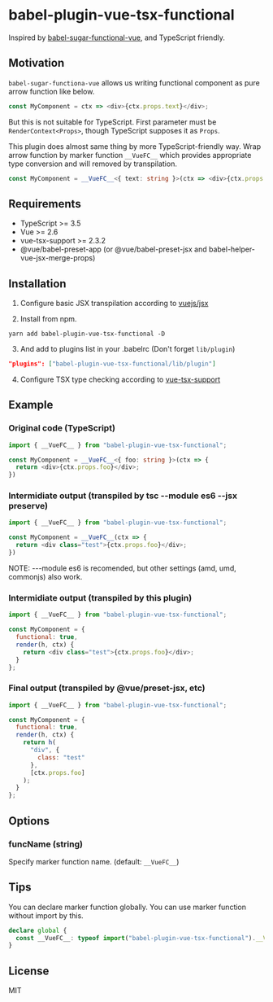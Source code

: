 # babel-plugin-vue-tsx-functional

Inspired by [babel-sugar-functional-vue](https://github.com/vuejs/jsx/tree/dev/packages/babel-sugar-functional-vue), and TypeScript friendly.

## Motivation

`babel-sugar-functiona-vue` allows us writing functional component as pure arrow function like below.

```javascript
const MyComponent = ctx => <div>{ctx.props.text}</div>;
```

But this is not suitable for TypeScript. First parameter must be `RenderContext<Props>`, though TypeScript supposes it as `Props`.

This plugin does almost same thing by more TypeScript-friendly way.
Wrap arrow function by marker function `__VueFC__` which provides appropriate type conversion and will removed by transpilation.

```typescript
const MyComponent = __VueFC__<{ text: string }>(ctx => <div>{ctx.props.text}</div>);
```

## Requirements

- TypeScript >= 3.5
- Vue >= 2.6
- vue-tsx-support >= 2.3.2
- @vue/babel-preset-app (or @vue/babel-preset-jsx and babel-helper-vue-jsx-merge-props)

## Installation

1. Configure basic JSX transpilation according to [vuejs/jsx](https://github.com/vuejs/jsx)

2. Install from npm.

  ```
  yarn add babel-plugin-vue-tsx-functional -D
  ```

3. And add to plugins list in your .babelrc (Don't forget `lib/plugin`)

```json
"plugins": ["babel-plugin-vue-tsx-functional/lib/plugin"]
```

4. Configure TSX type checking according to [vue-tsx-support](https://github.com/wonderful-panda/vue-tsx-support)

## Example

### Original code (TypeScript)

```typescript
import { __VueFC__ } from "babel-plugin-vue-tsx-functional";

const MyComponent = __VueFC__<{ foo: string }>(ctx => {
  return <div>{ctx.props.foo}</div>;
})
```

### Intermidiate output (transpiled by tsc --module es6 --jsx preserve)

```javascript
import { __VueFC__ } from "babel-plugin-vue-tsx-functional";

const MyComponent = __VueFC__(ctx => {
  return <div class="test">{ctx.props.foo}</div>;
})
```

NOTE: ---module es6 is recomended, but other settings (amd, umd, commonjs) also work.

### Intermidiate output (transpiled by this plugin)

```javascript
import { __VueFC__ } from "babel-plugin-vue-tsx-functional";

const MyComponent = {
  functional: true,
  render(h, ctx) {
    return <div class="test">{ctx.props.foo}</div>;
  }
};
```

### Final output (transpiled by @vue/preset-jsx, etc)

```javascript
import { __VueFC__ } from "babel-plugin-vue-tsx-functional";

const MyComponent = {
  functional: true,
  render(h, ctx) {
    return h(
      "div", {
        class: "test"
      },
      [ctx.props.foo]
    );
  }
};
```

## Options

### funcName (string)

Specify marker function name. (default: `__VueFC__`)

## Tips

You can declare marker function globally.
You can use marker function without import by this.

```typescript
declare global {
  const __VueFC__: typeof import("babel-plugin-vue-tsx-functional").__VueFC__;
}
```

## License

MIT
